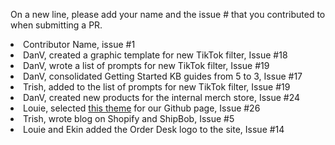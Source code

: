 On a new line, please add your name and the issue # that you contributed to when submitting a PR.
<li>Contributor Name, issue #1
<li>DanV, created a graphic template for new TikTok filter, Issue #18
<li>DanV, wrote a list of prompts for new TikTok filter, Issue #19
<li>DanV, consolidated Getting Started KB guides from 5 to 3, Issue #17
<li>Trish, added to the list of prompts for new TikTok filter, Issue #19  
<li>DanV, created new products for the internal merch store, Issue #24
<li>Louie, selected <a href="https://github.com/mmistakes/so-simple-theme">this theme</a> for our Github page, Issue #26
<li>Trish, wrote blog on Shopify and ShipBob, Issue #5
<li>Louie and Ekin added the Order Desk logo to the site, Issue #14

